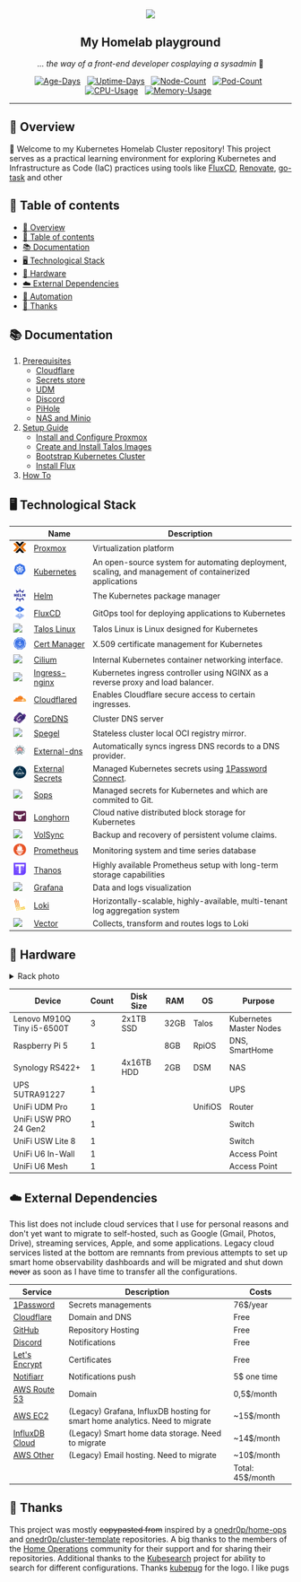 <div align="center">

<img src="https://raw.githubusercontent.com/kubepug/kubepug/main/assets/kubepug.png" align="center" width="250px" />

## My Homelab playground
_... the way of a front-end developer cosplaying a sysadmin_ 🗿

</div>

<div align="center">

[![Age-Days](https://img.shields.io/endpoint?url=https%3A%2F%2Fkromgo.exelent.click%2Fcluster_age_days&style=flat-square&label=Age)](https://github.com/kashalls/kromgo/)&nbsp;&nbsp;
[![Uptime-Days](https://img.shields.io/endpoint?url=https%3A%2F%2Fkromgo.exelent.click%2Fcluster_uptime_days&style=flat-square&label=Uptime)](https://github.com/kashalls/kromgo/)&nbsp;&nbsp;
[![Node-Count](https://img.shields.io/endpoint?url=https%3A%2F%2Fkromgo.exelent.click%2Fcluster_node_count&style=flat-square&label=Nodes)](https://github.com/kashalls/kromgo/)&nbsp;&nbsp;
[![Pod-Count](https://img.shields.io/endpoint?url=https%3A%2F%2Fkromgo.exelent.click%2Fcluster_pod_count&style=flat-square&label=Pods)](https://github.com/kashalls/kromgo/)&nbsp;&nbsp;
[![CPU-Usage](https://img.shields.io/endpoint?url=https%3A%2F%2Fkromgo.exelent.click%2Fcluster_cpu_usage&style=flat-square&label=CPU)](https://github.com/kashalls/kromgo/)&nbsp;&nbsp;
[![Memory-Usage](https://img.shields.io/endpoint?url=https%3A%2F%2Fkromgo.exelent.click%2Fcluster_memory_usage&style=flat-square&label=Memory)](https://github.com/kashalls/kromgo/)&nbsp;&nbsp;

</div>

---

## 🍼 Overview

👋 Welcome to my Kubernetes Homelab Cluster repository! This project serves as a practical learning environment for
exploring Kubernetes and Infrastructure as Code (IaC) practices using tools like  [FluxCD](https://fluxcd.io),
[Renovate](https://github.com/renovatebot/renovate), [go-task](https://github.com/go-task/task) and other

## 📖 Table of contents

- [🍼 Overview](#-overview)
- [📖 Table of contents](#-table-of-contents)
- [📚 Documentation](#-documentation)
- [🖥️ Technological Stack](#-technological-stack)
- [🔧 Hardware](#-hardware)
- [☁️ External Dependencies](#-external-dependencies)
- [🤖 Automation](#-automation)
- [🤝 Thanks](#-thanks)

## 📚 Documentation

1. [Prerequisites](docs/prerequisites.md)
   - [Cloudflare](docs/prerequisites.md#1-set-up-cloudflare)
   - [Secrets store](docs/prerequisites.md#2-set-up-secrets-store)
   - [UDM](docs/prerequisites.md#3-set-up-udm)
   - [Discord](docs/prerequisites.md#4-get-discord-token)
   - [PiHole](docs/prerequisites.md#5-set-up-pihole-and-generate-token-for-homepage)
   - [NAS and Minio](docs/prerequisites.md#6-nas-set-up)
2. [Setup Guide](docs/set-up.md)
   - [Install and Configure Proxmox](docs/set-up.md#install-and-configure-proxmox)
   - [Create and Install Talos Images](docs/set-up.md#create-and-install-talos-images)
   - [Bootstrap Kubernetes Cluster](docs/set-up.md#bootstrap-kubernetes-cluster)
   - [Install Flux](docs/set-up.md#install-flux)
3. [How To](docs/howto.md)

## 🖥️ Technological Stack

|                                                                                                                                | Name                                                                        | Description                                                                                            |
|--------------------------------------------------------------------------------------------------------------------------------|-----------------------------------------------------------------------------|--------------------------------------------------------------------------------------------------------|
| <img width="32" src="https://raw.githubusercontent.com/walkxcode/dashboard-icons/main/svg/proxmox.svg">                        | [Proxmox](https://www.proxmox.com)                                          | Virtualization platform                                                                                |
| <img width="32" src="https://github.com/cncf/artwork/raw/main/projects/kubernetes/icon/color/kubernetes-icon-color.svg">       | [Kubernetes](https://kubernetes.io/)                                        | An open-source system for automating deployment, scaling, and management of containerized applications |
| <img width="32" src="https://github.com/cncf/artwork/raw/main/projects/helm/icon/color/helm-icon-color.svg">                   | [Helm](https://helm.sh)                                                     | The Kubernetes package manager                                                                         |
| <img width="32" src="https://github.com/cncf/artwork/raw/main/projects/flux/icon/color/flux-icon-color.svg">                   | [FluxCD](https://fluxcd.io/)                                                | GitOps tool for deploying applications to Kubernetes                                                   |
| <img width="32" src="https://www.talos.dev/images/logo.svg">                                                                   | [Talos Linux](https://www.talos.dev/)                                       | Talos Linux is Linux designed for Kubernetes                                                           |
| <img width="32" src="https://github.com/cncf/artwork/raw/main/projects/cert-manager/icon/color/cert-manager-icon-color.svg">   | [Cert Manager](https://cert-manager.io/)                                    | X.509 certificate management for Kubernetes                                                            |
| <img width="32" src="https://github.com/cncf/artwork/raw/main/projects/cilium/icon/color/cilium_icon-color.svg">               | [Cilium](https://cilium.io/)                                                | Internal Kubernetes container networking interface.                                                    |
| <img width="32" src="https://docs.nginx.com/nginx-ingress-controller/images/icons/NGINX-Ingress-Controller-product-icon.svg">  | [Ingress-nginx](https://github.com/kubernetes/ingress-nginx)                | Kubernetes ingress controller using NGINX as a reverse proxy and load balancer.                        |
| <img width="32" src="https://raw.githubusercontent.com/walkxcode/dashboard-icons/main/svg/cloudflare.svg">                     | [Cloudflared](https://github.com/cloudflare/cloudflared)                    | Enables Cloudflare secure access to certain ingresses.                                                 |
| <img width="32" src="https://github.com/cncf/artwork/raw/main/projects/coredns/icon/color/coredns-icon-color.svg">             | [CoreDNS](https://coredns.io/)                                              | Cluster DNS server                                                                                     |
| <img width="32" src="https://raw.githubusercontent.com/kubernetes/community/master/icons/png/resources/unlabeled/pod-128.png"> | [Spegel](https://github.com/spegel-org/spegel)                              | Stateless cluster local OCI registry mirror.                                                           |
| <img width="32" src="https://raw.githubusercontent.com/kubernetes-sigs/external-dns/master/docs/img/external-dns.png">         | [External-dns](https://github.com/kubernetes-sigs/external-dns/tree/master) | Automatically syncs ingress DNS records to a DNS provider.                                             |
| <img width="32" src="https://raw.githubusercontent.com/external-secrets/external-secrets/main/assets/eso-logo-large.png">      | [External Secrets](https://github.com/external-secrets/external-secrets)    | Managed Kubernetes secrets using [1Password Connect](https://github.com/1Password/connect).            |
| <img width="32" src="https://avatars.githubusercontent.com/u/129185620">                                                       | [Sops](https://github.com/getsops/sops)                                     | Managed secrets for Kubernetes and which are commited to Git.                                          |
| <img width="32" src="https://raw.githubusercontent.com/walkxcode/dashboard-icons/main/svg/longhorn.svg">                       | [Longhorn](https://longhorn.io)                                             | Cloud native distributed block storage for Kubernetes                                                  |
| <img width="32" src="https://avatars.githubusercontent.com/u/47803932">                                                        | [VolSync](https://github.com/backube/volsync)                               | Backup and recovery of persistent volume claims.                                                       |
| <img width="32" src="https://github.com/cncf/artwork/raw/main/projects/prometheus/icon/color/prometheus-icon-color.svg">       | [Prometheus](https://prometheus.io)                                         | Monitoring system and time series database                                                             |
| <img width="32" src="https://github.com/cncf/artwork/raw/main/projects/thanos/icon/color/thanos-icon-color.svg">               | [Thanos](https://thanos.io)                                                 | Highly available Prometheus setup with long-term storage capabilities                                  |
| <img width="32" src="https://grafana.com/static/img/menu/grafana2.svg">                                                        | [Grafana](https://grafana.com)                                              | Data and logs visualization                                                                            |
| <img width="32" src="https://github.com/grafana/loki/blob/main/docs/sources/logo.png?raw=true">                                | [Loki](https://grafana.com/oss/loki/)                                       | Horizontally-scalable, highly-available, multi-tenant log aggregation system                           |
| <img width="32" src="https://avatars.githubusercontent.com/u/16866914">                                                        | [Vector](https://github.com/vectordotdev/vector)                            | Collects, transform and routes logs to Loki                                                            |


## 🔧 Hardware

<details>
  <summary>Rack photo</summary>

  <img src="https://raw.githubusercontent.com/MaksimShakavin/flux-homelab/main/docs/assets/rack.jpg" align="center" width="200px" alt="rack"/>
</details>

| Device                     | Count | Disk Size  | RAM  | OS      | Purpose                 |
|----------------------------|-------|------------|------|---------|-------------------------|
| Lenovo M910Q Tiny i5-6500T | 3     | 2x1TB SSD  | 32GB | Talos   | Kubernetes Master Nodes |
| Raspberry Pi 5             | 1     |            | 8GB  | RpiOS   | DNS, SmartHome          |
| Synology RS422+            | 1     | 4x16TB HDD | 2GB  | DSM     | NAS                     |
| UPS 5UTRA91227             | 1     |            |      |         | UPS                     |
| UniFi UDM Pro              | 1     |            |      | UnifiOS | Router                  |
| UniFi USW PRO 24 Gen2      | 1     |            |      |         | Switch                  |
| UniFi USW Lite 8           | 1     |            |      |         | Switch                  |
| UniFi U6 In-Wall           | 1     |            |      |         | Access Point            |
| UniFi U6 Mesh              | 1     |            |      |         | Access Point            |

## ☁️ External Dependencies

This list does not include cloud services that I use for personal reasons and don't yet want to migrate to self-hosted,
such as Google (Gmail, Photos, Drive), streaming services, Apple, and some applications. Legacy cloud services listed
at the bottom are remnants from previous attempts to set up smart home observability dashboards and will be migrated
and shut down ~~never~~ as soon as I have time to transfer all the configurations.

| Service                                   | Description                                                                  | Costs            |
|-------------------------------------------|------------------------------------------------------------------------------|------------------|
| [1Password](https://1password.com)        | Secrets managements                                                          | 76$/year         |
| [Cloudflare](https://www.cloudflare.com/) | Domain and DNS                                                               | Free             |
| [GitHub](https://github.com/)             | Repository Hosting                                                           | Free             |
| [Discord](https://discord.com)            | Notifications                                                                | Free             |
| [Let's Encrypt](https://discord.com)      | Certificates                                                                 | Free             |
| [Notifiarr](https://notifiarr.com)        | Notifications push                                                           | 5$ one time      |
| [AWS Route 53](https://aws.amazon.com/)   | Domain                                                                       | 0,5$/month       |
| [AWS EC2 ](https://aws.amazon.com/)       | (Legacy) Grafana, InfluxDB hosting for smart home analytics. Need to migrate | ~15$/month       |
| [InfluxDB Cloud](https://aws.amazon.com/) | (Legacy) Smart home data storage. Need to migrate                            | ~14$/month       |
| [AWS Other ](https://aws.amazon.com/)     | (Legacy) Email hosting. Need to migrate                                      | ~10$/month       |
|                                           |                                                                              | Total: 45$/month |



## 🤝 Thanks

This project was mostly ~~copypasted from~~ inspired by a [onedr0p/home-ops](https://github.com/onedr0p/home-ops)
and [onedr0p/cluster-template](https://github.com/onedr0p/cluster-template) repositories.
A big thanks to the members of the [Home Operations](https://discord.gg/home-operations) community
for their support and for sharing their repositories.
Additional thanks to the [Kubesearch](https://kubesearch.dev/) project for ability to search for different configurations.
Thanks [kubepug](https://github.com/kubepug) for the logo. I like pugs
